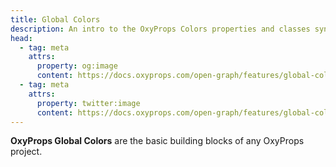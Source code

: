 ```yaml
---
title: Global Colors
description: An intro to the OxyProps Colors properties and classes syntax.
head:
  - tag: meta
    attrs:
      property: og:image
      content: https://docs.oxyprops.com/open-graph/features/global-colors.png
  - tag: meta
    attrs:
      property: twitter:image
      content: https://docs.oxyprops.com/open-graph/features/global-colors.png
---
```


**OxyProps Global Colors** are the basic building blocks of any OxyProps project.
